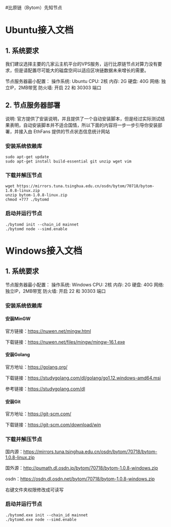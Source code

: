 #比原链（Bytom）先知节点

# Ubuntu接入文档

## 1. 系统要求

我们建议选择主要的几家云主机平台的VPS服务，运行比原链节点对算力没有要求，但是请配置尽可能大的磁盘空间以适应区块链数据未来增长的需要。

节点服务器最小配置：
操作系统: Ubuntu
CPU: 2核
内存: 2G
硬盘: 40G
网络: 独立IP，2MB带宽
防火墙: 开启 22 和 30303 端口

## 2. 节点服务器部署

说明: 官方提供了安装说明，并且提供了一个自动安装脚本，但是经过实际测试结果表明，自动安装脚本并不适合国情，所以下面的内容将一步一步引导你安装部署，并接入由 EthFans 提供的节点状态信息统计网站

### 安装系统依赖库

```
sudo apt-get update
sudo apt-get install build-essential git unzip wget vim
```

### 下载并解压节点

```
wget https://mirrors.tuna.tsinghua.edu.cn/osdn/bytom/70718/bytom-1.0.8-linux.zip
unzip bytom-1.0.8-linux.zip
chmod +777 ./bytomd
```

### 启动并运行节点

```
./bytomd init --chain_id mainnet
./bytomd node --simd.enable
```

# Windows接入文档

## 1. 系统要求

节点服务器最小配置：
操作系统: Windows
CPU: 2核
内存: 2G
硬盘: 40G
网络: 独立IP，2MB带宽
防火墙: 开启 22 和 30303 端口

### 安装系统依赖库

#### 安装MinGW

官方链接：https://nuwen.net/mingw.html

下载链接：https://nuwen.net/files/mingw/mingw-16.1.exe

#### 安装Golang

官方地址：https://golang.org/

下载链接：https://studygolang.com/dl/golang/go1.12.windows-amd64.msi

参考链接：https://studygolang.com/dl

#### 安装Git

官方地址：https://git-scm.com/

下载链接：https://git-scm.com/download/win

### 下载并解压节点

国内源：https://mirrors.tuna.tsinghua.edu.cn/osdn/bytom/70718/bytom-1.0.8-linux.zip

国外源：http://pumath.dl.osdn.jp/bytom/70718/bytom-1.0.8-windows.zip

osdn：https://osdn.dl.osdn.net/bytom/70718/bytom-1.0.8-windows.zip

右键文件夹权限修改成可读写

### 启动并运行节点

```
./bytomd.exe init --chain_id mainnet
./bytomd.exe node --simd.enable
```
